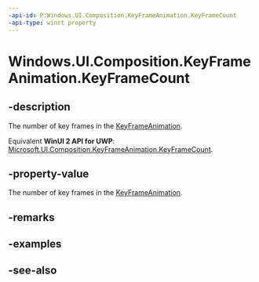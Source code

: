 ```yaml
---
-api-id: P:Windows.UI.Composition.KeyFrameAnimation.KeyFrameCount
-api-type: winrt property
---
```


<!-- Property syntax
public int KeyFrameCount { get; }
-->

# Windows.UI.Composition.KeyFrameAnimation.KeyFrameCount

## -description
The number of key frames in the [KeyFrameAnimation](keyframeanimation.md).

Equivalent **WinUI 2 API for UWP**: [Microsoft.UI.Composition.KeyFrameAnimation.KeyFrameCount](/windows/winui/api/microsoft.ui.composition.keyframeanimation.keyframecount).

## -property-value
The number of key frames in the [KeyFrameAnimation](keyframeanimation.md).

## -remarks

## -examples

## -see-also
